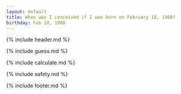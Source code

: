 ```yaml
---
layout: default
title: When was I conceived if I was born on February 18, 1908?
birthday: Feb 18, 1908
---
```


{% include header.md %}

{% include guess.md %}

{% include calculate.md %}

{% include safety.md %}

{% include footer.md %}



